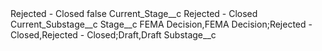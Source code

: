 <?xml version="1.0" encoding="UTF-8"?>
<CustomMetadata xmlns="http://soap.sforce.com/2006/04/metadata" xmlns:xsi="http://www.w3.org/2001/XMLSchema-instance" xmlns:xsd="http://www.w3.org/2001/XMLSchema">
    <label>Rejected - Closed</label>
    <protected>false</protected>
    <values>
        <field>Current_Stage__c</field>
        <value xsi:type="xsd:string">Rejected - Closed</value>
    </values>
    <values>
        <field>Current_Substage__c</field>
        <value xsi:nil="true"/>
    </values>
    <values>
        <field>Stage__c</field>
        <value xsi:type="xsd:string">FEMA Decision,FEMA Decision;Rejected - Closed,Rejected - Closed;Draft,Draft</value>
    </values>
    <values>
        <field>Substage__c</field>
        <value xsi:nil="true"/>
    </values>
</CustomMetadata>
